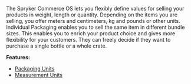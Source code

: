 The Spryker Commerce OS lets you flexibly define values for selling your products in weight, length or quantity. Depending on the items you are selling, you offer meters and centimeters, kg and pounds or other units. Individual Packaging enables you to sell the same item in different bundle sizes. This enables you to enrich your product choice and gives more flexibility for your customers. They can freely decide if they want to purchase a single bottle or a whole crate.


**Features:**
* [Packaging Units](https://documentation.spryker.com/v4/docs/packaging-units)
* [Measurement Units](https://documentation.spryker.com/v4/docs/measurement-units)